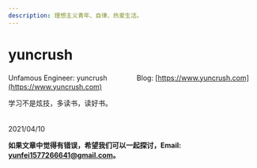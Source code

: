 ```yaml
---
description: 理想主义青年、自律、热爱生活。
---
```


# yuncrush

Unfamous Engineer: yuncrush　　　　 Blog: [https://www.yuncrush.com](https://www.yuncrush.com)

学习不是炫技，多读书，读好书。

　　　　　　　　　　　　　　　　　　　　　　　　　　　　　　　　　2021/04/10







**如果文章中觉得有错误，希望我们可以一起探讨，Email: yunfei1577266641@gmail.com。**
